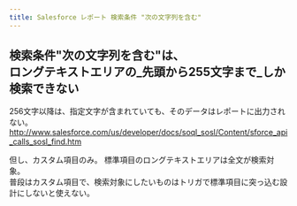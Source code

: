 ```yaml
---
title: Salesforce レポート 検索条件 "次の文字列を含む"
---
```


## 検索条件"次の文字列を含む"は、<br>ロングテキストエリアの_先頭から255文字まで_しか<br>検索できない

256文字以降は、指定文字が含まれていても、そのデータはレポートに出力されない。
http://www.salesforce.com/us/developer/docs/soql_sosl/Content/sforce_api_calls_sosl_find.htm

但し、カスタム項目のみ。
標準項目のロングテキストエリアは全文が検索対象。
<br>
普段はカスタム項目で、検索対象にしたいものはトリガで標準項目に突っ込む設計にしないと使えない。


